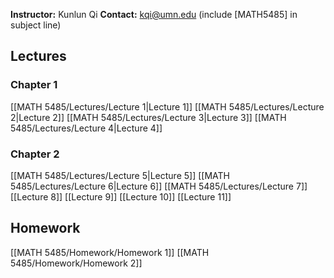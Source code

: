 **Instructor:** Kunlun Qi
**Contact:** kqi@umn.edu (include [MATH5485] in subject line)

## Lectures
### Chapter 1
[[MATH 5485/Lectures/Lecture 1|Lecture 1]]
[[MATH 5485/Lectures/Lecture 2|Lecture 2]]
[[MATH 5485/Lectures/Lecture 3|Lecture 3]]
[[MATH 5485/Lectures/Lecture 4|Lecture 4]]
### Chapter 2
[[MATH 5485/Lectures/Lecture 5|Lecture 5]]
[[MATH 5485/Lectures/Lecture 6|Lecture 6]]
[[MATH 5485/Lectures/Lecture 7]]
[[Lecture 8]]
[[Lecture 9]]
[[Lecture 10]]
[[Lecture 11]]


## Homework
[[MATH 5485/Homework/Homework 1]]
[[MATH 5485/Homework/Homework 2]]
